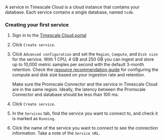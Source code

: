 A service in Timescale Cloud is a cloud instance that contains your database.
Each service contains a single database, named `tsdb`.

<procedure>

### Creating your first service

1.  Sign in to the [Timescale Cloud portal][timescale-cloud]
1.  Click `Create service`.
1.  Click `Advanced configuration` and set the `Region`, `Compute`, and `Disk size`
    for the service. With 1&nbsp;CPU, 4&nbsp;GB and 250&nbsp;GB you can ingest and
    store up to 10,000&nbsp;metric samples per second with the default 3-month retention. 
    Check the [resource recommendation guide][promscale-resource-recomm] for configuring the compute and 
    disk size based on your ingestion rate and retention.

    <highlight type="note">
    Make sure the Promscale Connector and the service in Timescale Cloud are
    in the same region. Ideally, the latency between the Promscale 
    Connector and database should be less than 100&nbsp;ms. 
    </highlight>
    
1.  Click `Create service`.
1.  In the `Services` tab, find the service you want to connect to, and check
    it is marked as `Running`.
1.  Click the name of the service you want to connect to see the connection
    information. Take a note of the `Service URL`.

</procedure>

[timescale-cloud]: https://console.cloud.timescale.com/
[promscale-resource-recomm]: /promscale/latest/recommendations/resource-recomm/